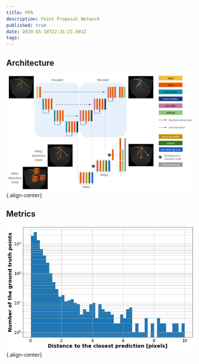 ```yaml
---
title: PPN
description: Point Proposal Network
published: true
date: 2020-05-18T22:31:21.601Z
tags: 
---
```


## Architecture
![uresnet_+_ppn_architecture.png](/architectures/uresnet_+_ppn_architecture.png){.align-center}

## Metrics
![ppn_true2reco.png](/performance/ppn_true2reco.png){.align-center}